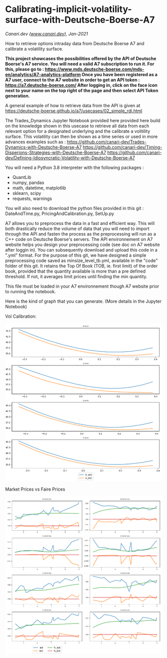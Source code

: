 # Calibrating-implicit-volatility-surface-with-Deutsche-Boerse-A7
_Canari.dev (www.canari.dev), Jan-2021_

How to retrieve options intraday data from Deutsche Boerse A7 and calibrate a volatility surface.

**This project showcases the possibilities offered by the API of Deutsche Boerse's A7 service.
You will need a valid A7 subscription to run it.
For this, please go to :
https://www.mds.deutsche-boerse.com/mds-en/analytics/A7-analytics-platform
Once you have been registered as a A7 user, connect to the A7 website in order to get an API token :
https://a7.deutsche-boerse.com/
After logging in, click on the face icon next to your name on the top right of the page and then select API Token generation.**

A general example of how to retrieve data from the API is given at https://deutsche-boerse.github.io/a7/usecases/02_simple_rdi.html

The Trades_Dynamics Jupyter Notebook provided here provided here build on the knowledge shown in this usecase to retrieve all data from each relevant option for a designated underlying and the calibrate a volitility surface.
This volatility can then be shown as a time series or used in more advances examples such as :
https://github.com/canari-dev/Trades-Dynamics-with-Deutsche-Boerse-A7
https://github.com/canari-dev/Timing-Disperions-Strategies-with-Deutsche-Boerse-A7
https://github.com/canari-dev/Defining-Idiosyncratic-Volatility-with-Deutsche-Boerse-A7

You will need a Python 3.8 interpreter with the following packages :
- QuantLib
- numpy, pandas
- math, datetime, matplotlib
- sklearn, scipy
- requests, warnings

You will also need to download the python files provided in this git :
DateAndTime.py, PricingAndCalibration.py, SetUp.py

A7 allows you to preprocess the data in a fast and efficient way. This will both drastically reduce the volume of data that you will need to import through the API and fasten the process as the preprocessing will run as a C++ code on Deutsche Boerse's servers.
The API environnement on A7 website helps you design your preprocessing code (see doc on A7 website after loggin in). You can subsequently download and upload this code in a ".yml" format.
For the purpose of this git, we have designed a simple preprocessing code saved as minsize_level_tb.yml, available in the "code" folder of this git.
It retains the Top Of Book (TOB, ie. first limit) of the order book, provided that the quantity available is more than a pre defined threshold. If not, it averages limit prices until finding the min quantity.

This file must be loaded in your A7 environnement though A7 website prior to running the notebook.


Here is the kind of graph that you can generate. (More details in the Jupyter Notebook)


Vol Calibration:

![plot](./images/Vol_Calibration.png)


Market Prices vs Faire Prices

![plot](./images/Fair_Prices.png)
